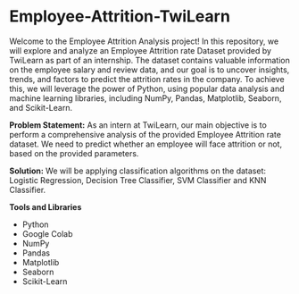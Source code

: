 # Employee-Attrition-TwiLearn

Welcome to the Employee Attrition Analysis project! In this repository, we will explore and analyze an Employee Attrition rate Dataset provided by TwiLearn as part of an internship. The dataset contains valuable information on the employee salary and review data, and our goal is to uncover insights, trends, and factors to predict the attrition rates in the company. To achieve this, we will leverage the power of Python, using popular data analysis and machine learning libraries, including NumPy, Pandas, Matplotlib, Seaborn, and Scikit-Learn.

**Problem Statement:**
As an intern at TwiLearn, our main objective is to perform a comprehensive analysis of the provided Employee Attrition rate dataset. We need to predict whether an employee will face attrition or not, based on the provided parameters.

**Solution:**
We will be applying classification algorithms on the dataset: Logistic Regression, Decision Tree Classifier, SVM Classifier and KNN Classifier.

**Tools and Libraries**
* Python
* Google Colab
* NumPy
* Pandas
* Matplotlib
* Seaborn
* Scikit-Learn
